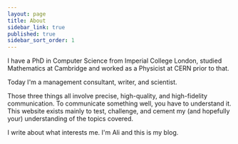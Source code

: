 ```yaml
---
layout: page
title: About
sidebar_link: true
published: true
sidebar_sort_order: 1
---
```



I have a PhD in Computer Science from Imperial College London, studied Mathematics at Cambridge and worked as a Physicist at CERN prior to that.  

Today I'm a management consultant, writer, and scientist. 

Those three things all involve precise, high-quality, and high-fidelity communication. To communicate something well, you have to understand it. 
This website exists mainly to test, challenge, and cement my (and hopefully your) understanding of the topics covered. 

I write about what interests me. I'm Ali and this is my blog. 


